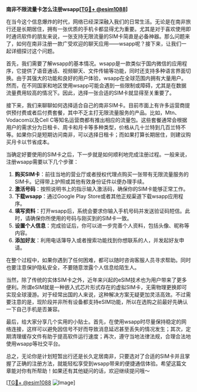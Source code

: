 **南非不限流量卡怎么注册wsapp[[TG💪+ @esim1088](https://t.me/s/esim1088)]**

在当今这个信息爆炸的时代，网络已经深深融入我们的日常生活。无论是在南非旅行还是长期居住，拥有一张优质的手机卡都显得尤为重要。尤其是对于喜欢使用即时通讯软件的朋友来说，一张支持无限流量的SIM卡简直是必备神器。那么问题来了，如何在南非注册一款广受欢迎的聊天应用——wsapp呢？接下来，让我们一起详细探讨这个问题。

首先，我们需要了解wsapp的基本情况。wsapp是一款类似于国内微信的应用程序，它提供了语音通话、视频聊天、文件传输等功能，同时还支持多种语言界面切换。由于其强大的功能和良好的用户体验，wsapp在全球范围内拥有大量用户。然而，在不同国家和地区使用wsapp可能会遇到一些限制或障碍，尤其是在数据流量费用较高的情况下。因此，选择一张合适的SIM卡就显得至关重要了。

接下来，我们来聊聊如何选择适合自己的南非SIM卡。目前市面上有许多运营商提供预付费或者后付费套餐，其中不乏主打无限流量服务的产品。比如，Mtn、Vodacom以及Cell C等知名运营商都有推出相应的流量包。这些套餐通常会根据用户的需求分为日租卡、周卡和月卡等多种类型，价格从几十兰特到几百兰特不等。如果你只是短期访问南非，可以选择日租卡；而如果打算长期居住，则建议购买月卡以节省成本。

当确定好要使用的SIM卡之后，下一步就是如何顺利地完成注册过程。一般来说，注册wsapp需要以下几个步骤：

1. **购买SIM卡**：前往当地的营业厅或者授权代理点购买一张带有无限流量服务的SIM卡。记得带上护照或其他有效身份证件以便办理手续。
2. **激活号码**：按照说明书上的指示输入激活码，确保你的SIM卡能够正常工作。
3. **下载wsapp**：通过Google Play Store或者其他正规渠道下载wsapp应用程序。
4. **填写资料**：打开wsapp后，系统会要求你输入手机号码并发送验证码短信。此时，请确保你所使用的号码与刚买到的SIM卡一致。
5. **设置个人信息**：完成验证后，你可以进一步完善个人资料，包括头像、昵称等内容。
6. **添加好友**：利用电话簿导入或者搜索功能找到你想联系的人，并发起好友申请。

在整个过程中，如果你遇到了任何困难，都可以随时咨询客服人员寻求帮助。同时也要注意保护隐私安全，不要随意泄露个人信息给陌生人。

当然，除了传统的实体SIM卡之外，近年来兴起的eSIM技术也为用户带来了更多便利。所谓eSIM就是一种嵌入式芯片形式存在的虚拟SIM卡，无需物理更换即可实现全球漫游。对于经常出国的人来说，这种解决方案无疑更加灵活高效。不过需要注意的是，现阶段并非所有设备都支持eSIM功能，所以在选购之前最好先确认一下自己手机是否兼容。

最后，给大家分享几个实用的小贴士。首先，在使用wsapp时尽量保持稳定的网络连接，这样可以避免因信号不好而导致消息延迟甚至丢失的情况发生；其次，定期清理缓存文件有助于提高软件运行速度；再次，遵守当地法律法规，合理合法地使用wsapp等社交平台。

总之，无论你是计划短暂出行还是长久定居南非，只要选对了合适的SIM卡并且掌握了正确的注册方法，就能轻松享受到wsapp带来的便捷通信体验。希望这篇文章能对你有所帮助！如果还有其他疑问的话，欢迎继续提问哦～ 

[[TG💪+ @esim1088](https://t.me/s/esim1088) ![Image](https://i.postimg.cc/4NQfJmqS/Snipaste-2025-05-13-00-14-12.png)]